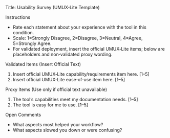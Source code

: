 Title: Usability Survey (UMUX‑Lite Template)

Instructions
- Rate each statement about your experience with the tool in this condition.
- Scale: 1=Strongly Disagree, 2=Disagree, 3=Neutral, 4=Agree, 5=Strongly Agree.
- For validated deployment, insert the official UMUX‑Lite items; below are placeholders and non‑validated proxy wording.

Validated Items (Insert Official Text)
1) Insert official UMUX‑Lite capability/requirements item here. [1–5]
2) Insert official UMUX‑Lite ease‑of‑use item here. [1–5]

Proxy Items (Use only if official text unavailable)
1) The tool’s capabilities meet my documentation needs. [1–5]
2) The tool is easy for me to use. [1–5]

Open Comments
- What aspects most helped your workflow?
- What aspects slowed you down or were confusing?

